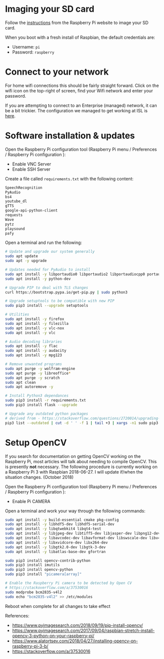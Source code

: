 <!-- TITLE: Raspberry Pi Setup -->

# Imaging your SD card

Follow the [instructions](https://www.raspberrypi.org/documentation/installation/installing-images/README.md) from the Raspberry Pi website to image your SD card.

When you boot with a fresh install of Raspbian, the default credentials are:

* Username: `pi`
* Password: `raspberry`

# Connect to your network

For home wifi connections this should be fairly straight forward. Click on the wifi icon on the top-right of screen, find your Wifi network and enter your password.

If you are attempting to connect to an Enterprise (managed) network, it can be a bit trickier. The configuration we managed to get working at ISL is [here](setup-enterprisewifi.md).

# Software installation & updates

Open the Raspberry Pi configuration tool (Raspberry Pi menu / Preferences / Raspberry Pi configuration ):

* Enable VNC Server
* Enable SSH Server

Create a file called `requirements.txt` with the following content:

```txt
SpeechRecognition
PyAudio
bs4
youtube_dl
gTTS
google-api-python-client
requests
Wave
pytz
playsound
pafy
```

Open a terminal and run the following:

```bash
# Update and upgrade our system generally
sudo apt update
sudo apt -y upgrade

# Updates needed for PyAudio to install
sudo apt install -y libportaudio0 libportaudio2 libportaudiocpp0 portaudio19-dev
sudo apt install -y python-dev 

# Upgrade PIP to deal with TLS changes
curl https://bootstrap.pypa.io/get-pip.py | sudo python3

# Upgrade setuptools to be compatible with new PIP
sudo pip3 install --upgrade setuptools

# Utilities
sudo apt install -y firefox
sudo apt install -y filezilla
sudo apt install -y vlc-nox
sudo apt install -y vlc

# Audio decoding libraries
sudo apt install -y flac
sudo apt install -y audacity
sudo apt install -y mpg123

# Remove unwanted programs
sudo apt purge -y wolfram-engine
sudo apt purge -y libreoffice*
sudo apt purge -y scratch
sudo apt clean
sudo apt autoremove -y

# Install Python3 dependances
sudo pip3 install -r requirements.txt
sudo pip3 install flask --upgrade

# Upgrade any outdated python packages
# derived from - https://stackoverflow.com/questions/2720014/upgrading-all-packages-with-pip
pip3 list --outdated | cut -d ' ' -f 1 | tail +3 | xargs -n1 sudo pip3 install --upgrade
```

# Setup OpenCV

If you search for documentation on getting OpenCV working on the Raspberry Pi, most articles will talk about needing to compile OpenCV. This is presently **not** necessary. The following procedure is currently working on a Raspberry Pi 3 with Raspbian 2018-06-27. I will update if/when the situation changes. (October 2018)

Open the Raspberry Pi configuration tool (Raspberry Pi menu / Preferences / Raspberry Pi configuration ):

* Enable Pi CAMERA

Open a terminal and work your way through the following commands:

```bash
sudo apt install -y build-essential cmake pkg-config
sudo apt install -y libhdf5-dev libhdf5-serial-dev
sudo apt install -y libqtwebkit4 libqt4-test
sudo apt install -y libjpeg-dev libtiff5-dev libjasper-dev libpng12-dev
sudo apt install -y libavcodec-dev libavformat-dev libswscale-dev libv4l-dev
sudo apt install -y libxvidcore-dev libx264-dev
sudo apt install -y libgtk2.0-dev libgtk-3-dev
sudo apt install -y libatlas-base-dev gfortran

sudo pip3 install opencv-contrib-python
sudo pip3 install imutils
sudo pip3 install opencv-python
sudo pip3 install "picamera[array]"

# Enable the Raspberry Pi camera to be detected by Open CV
# https://stackoverflow.com/a/37530016
sudo modprobe bcm2835-v4l2 
sudo echo "bcm2835-v4l2" >> /etc/modules
```

Reboot when complete for all changes to take effect

References:

* https://www.pyimagesearch.com/2018/09/19/pip-install-opencv/
* https://www.pyimagesearch.com/2017/09/04/raspbian-stretch-install-opencv-3-python-on-your-raspberry-pi/
* https://www.alatortsev.com/2018/04/27/installing-opencv-on-raspberry-pi-3-b/
* https://stackoverflow.com/a/37530016
